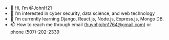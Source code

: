 - 👋 Hi, I’m @JohnH21
- 👀 I’m interested in cyber security, data science, and web technology
- 🌱 I’m currently learning Django, React.js, Node.js, Express.js, Mongo DB.
- 📫 How to reach me through email (huynhjohn1764@gmail.com) or phone (507)-202-2339

<!---
JohnH21/JohnH21 is a ✨ special ✨ repository because its `README.md` (this file) appears on your GitHub profile.
You can click the Preview link to take a look at your changes.
--->
